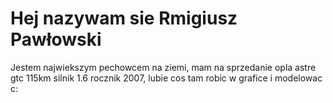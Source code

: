# Hej nazywam sie Rmigiusz Pawłowski
Jestem najwiekszym pechowcem na ziemi, mam na sprzedanie opla astre gtc 115km silnik 1.6 rocznik 2007, lubie cos tam robic w grafice i modelowac c: